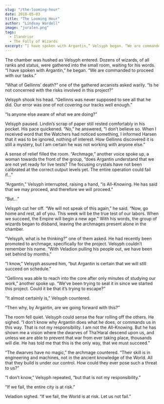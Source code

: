 ```yaml
---
slug: "/the-looming-hour"
date: 2018-05-03
title: "The Looming Hour"
author: "Lindsay Wardell"
image: "juralen.png"
tags:
  - Ilandrior
  - The Folly of Wizards
excerpt: “I have spoken with Argantin,” Velsyph began. “We are commanded to proceed with our tasks.”
---
```

The chamber was hushed as Velsyph entered. Dozens of wizards, of all ranks and status, were gathered into the small room, waiting for his words. “I have spoken with Argantin,” he began. “We are commanded to proceed with our tasks.”

“What of Gellinns’ death?” one of the gathered arcanists asked warily. “Is he not concerned with the risks involved in this project?”

Velsyph shook his head. “Gellinns was never supposed to see all that he did. Our error was one of not covering our tracks well enough.”

“Is anyone else aware of what we are doing?”

Velsyph paused. Lindin’s scrap of paper still rested comfortably in his pocket. His pace quickened. “No,” he answered, “I don’t believe so. When I received word that the Watchers had noticed something, I informed Harsen that it was to be ignored, nothing of interest. How Gellinns discovered it is still a mystery, but I am certain he was not working with anyone else.”

A sense of relief filled the room. “Archmage,” another voice spoke up, a woman towards the front of the group, “does Argantin understand that we are not yet ready for live tests? The focusing crystals have not been calibrated at the correct output levels yet. The entire operation could fail if…”

“Argantin,” Velsyph interrupted, raising a hand, “is All-Knowing. He has said that we may proceed, and therefore we will proceed.”

“But…”

Velsyph cut her off. “We will not speak of this again,” he said. “Now, go home and rest, all of you. This week will be the true test of our labors. When we succeed, the Empire will begin a new age.” With his words, the group of wizards began to disband, leaving the archmages present alone in the chamber.

“Velsyph, what is he thinking?” one of them asked. He had recently been promoted to archmage, specifically for the project. Velsyph couldn’t remember his name. “With Veladion pulling his people out, we have been set behind by months.”

“I know,” Velsyph assured him, “but Argantin is certain that we will still succeed on schedule.”

“Gellinns was able to reach into the core after only minutes of studying our work,” another spoke up. “We’ve been trying to seal it in since we started this project. Could it be that it’s trying to escape?”

“It almost certainly is,” Velsyph countered.

“Then why, by Argantin, are we going forward with this?”

The room fell quiet. Velsyph could sense the fear rolling off the others. He sighed. “I don’t know why Argantin does what he does, or commands us in this way. That is not my responsibility. I am not the All-Knowing. But he has shown me a vision where the dwarves of Tha’Haral descend upon us, and unless we are able to prevent that war from ever taking place, thousands will die. He has told me that this is the only way, that we must succeed.”

“The dwarves have no magic,” the archmage countered. “Their skill is in engineering and machines, not in the ancient knowledge of the World. All that they build is under our control. How could they ever pose such a threat to us?”

“I don’t know,” Velsyph repeated, “but that is not my responsibility.”

“If we fail, the entire city is at risk.”

Veladion sighed. “If we fail, the World is at risk. Let us not fail.”